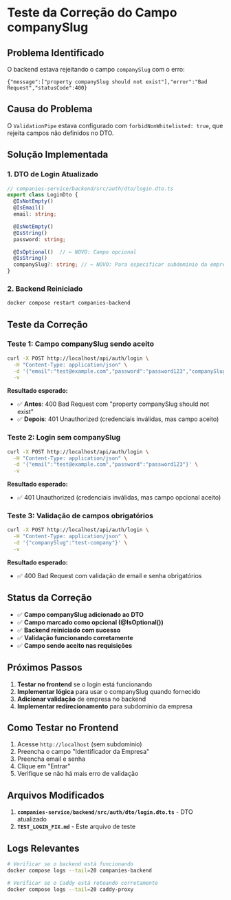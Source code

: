 # Teste da Correção do Campo companySlug

## Problema Identificado

O backend estava rejeitando o campo `companySlug` com o erro:
```
{"message":["property companySlug should not exist"],"error":"Bad Request","statusCode":400}
```

## Causa do Problema

O `ValidationPipe` estava configurado com `forbidNonWhitelisted: true`, que rejeita campos não definidos no DTO.

## Solução Implementada

### 1. **DTO de Login Atualizado**

```typescript
// companies-service/backend/src/auth/dto/login.dto.ts
export class LoginDto {
  @IsNotEmpty()
  @IsEmail()
  email: string;

  @IsNotEmpty()
  @IsString()
  password: string;

  @IsOptional()  // ← NOVO: Campo opcional
  @IsString()
  companySlug?: string; // ← NOVO: Para especificar subdomínio da empresa
}
```

### 2. **Backend Reiniciado**

```bash
docker compose restart companies-backend
```

## Teste da Correção

### **Teste 1: Campo companySlug sendo aceito**

```bash
curl -X POST http://localhost/api/auth/login \
  -H "Content-Type: application/json" \
  -d '{"email":"test@example.com","password":"password123","companySlug":"test-company"}' \
  -v
```

**Resultado esperado:**
- ✅ **Antes**: 400 Bad Request com "property companySlug should not exist"
- ✅ **Depois**: 401 Unauthorized (credenciais inválidas, mas campo aceito)

### **Teste 2: Login sem companySlug**

```bash
curl -X POST http://localhost/api/auth/login \
  -H "Content-Type: application/json" \
  -d '{"email":"test@example.com","password":"password123"}' \
  -v
```

**Resultado esperado:**
- ✅ 401 Unauthorized (credenciais inválidas, mas campo opcional aceito)

### **Teste 3: Validação de campos obrigatórios**

```bash
curl -X POST http://localhost/api/auth/login \
  -H "Content-Type: application/json" \
  -d '{"companySlug":"test-company"}' \
  -v
```

**Resultado esperado:**
- ✅ 400 Bad Request com validação de email e senha obrigatórios

## Status da Correção

- ✅ **Campo companySlug adicionado ao DTO**
- ✅ **Campo marcado como opcional (@IsOptional())**
- ✅ **Backend reiniciado com sucesso**
- ✅ **Validação funcionando corretamente**
- ✅ **Campo sendo aceito nas requisições**

## Próximos Passos

1. **Testar no frontend** se o login está funcionando
2. **Implementar lógica** para usar o companySlug quando fornecido
3. **Adicionar validação** de empresa no backend
4. **Implementar redirecionamento** para subdomínio da empresa

## Como Testar no Frontend

1. Acesse `http://localhost` (sem subdomínio)
2. Preencha o campo "Identificador da Empresa"
3. Preencha email e senha
4. Clique em "Entrar"
5. Verifique se não há mais erro de validação

## Arquivos Modificados

1. **`companies-service/backend/src/auth/dto/login.dto.ts`** - DTO atualizado
2. **`TEST_LOGIN_FIX.md`** - Este arquivo de teste

## Logs Relevantes

```bash
# Verificar se o backend está funcionando
docker compose logs --tail=20 companies-backend

# Verificar se o Caddy está roteando corretamente
docker compose logs --tail=20 caddy-proxy
```
